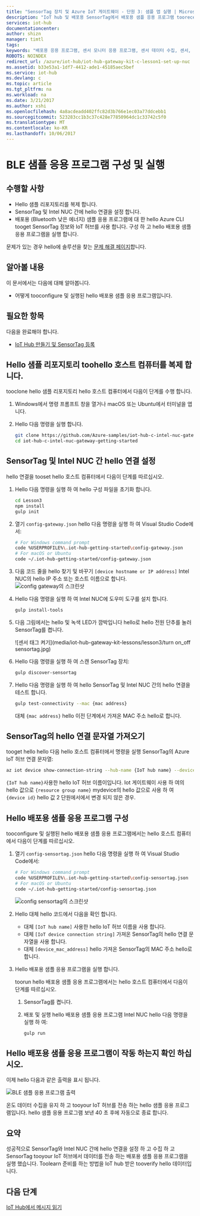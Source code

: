 ```yaml
---
title: "SensorTag 장치 및 Azure IoT 게이트웨이 - 단원 3: 샘플 앱 실행 | Microsoft Docs"
description: "IoT hub 및 배포용 SensorTag에서 배포용 샘플 응용 프로그램 tooreceive 데이터를 실행 합니다."
services: iot-hub
documentationcenter: 
author: shizn
manager: timtl
tags: 
keywords: "배포용 응용 프로그램, 센서 모니터 응용 프로그램, 센서 데이터 수집, 센서, 센서 데이터 toocloud의 데이터"
ROBOTS: NOINDEX
redirect_url: /azure/iot-hub/iot-hub-gateway-kit-c-lesson1-set-up-nuc
ms.assetid: b33e53a1-1df7-4412-ade1-45185aec5bef
ms.service: iot-hub
ms.devlang: c
ms.topic: article
ms.tgt_pltfrm: na
ms.workload: na
ms.date: 3/21/2017
ms.author: xshi
ms.openlocfilehash: 4a8acdeadd402ffc82d3b766e1ec03a77ddcebb1
ms.sourcegitcommit: 523283cc1b3c37c428e77850964dc1c33742c5f0
ms.translationtype: MT
ms.contentlocale: ko-KR
ms.lasthandoff: 10/06/2017
---
```

# <a name="configure-and-run-a-ble-sample-application"></a>BLE 샘플 응용 프로그램 구성 및 실행

## <a name="what-you-will-do"></a>수행할 사항

- Hello 샘플 리포지토리를 복제 합니다. 
- SensorTag 및 Intel NUC 간에 hello 연결을 설정 합니다. 
- 배포용 (Bluetooth 낮은 에너지) 샘플 응용 프로그램에 대 한 hello Azure CLI tooget SensorTag 정보와 IoT 허브를 사용 합니다. 구성 하 고 hello 배포용 샘플 응용 프로그램을 실행 합니다. 

문제가 있는 경우 hello에 솔루션을 찾는 [문제 해결 페이지](iot-hub-gateway-kit-c-troubleshooting.md)합니다.

## <a name="what-you-will-learn"></a>알아볼 내용

이 문서에서는 다음에 대해 알아봅니다.

- 어떻게 tooconfigure 및 실행된 hello 배포용 샘플 응용 프로그램입니다.

## <a name="what-you-need"></a>필요한 항목

다음을 완료해야 합니다.

- [IoT Hub 만들기 및 SensorTag 등록](iot-hub-gateway-kit-c-lesson2-register-device.md)

## <a name="clone-hello-sample-repository-toohello-host-computer"></a>Hello 샘플 리포지토리 toohello 호스트 컴퓨터를 복제 합니다.

tooclone hello 샘플 리포지토리 hello 호스트 컴퓨터에서 다음이 단계를 수행 합니다.

1. Windows에서 명령 프롬프트 창을 열거나 macOS 또는 Ubuntu에서 터미널을 엽니다.
2. Hello 다음 명령을 실행 합니다.

   ```bash
   git clone https://github.com/Azure-samples/iot-hub-c-intel-nuc-gateway-getting-started
   cd iot-hub-c-intel-nuc-gateway-getting-started
   ```

## <a name="set-up-hello-connectivity-between-sensortag-and-intel-nuc"></a>SensorTag 및 Intel NUC 간 hello 연결 설정

hello 연결을 tooset hello 호스트 컴퓨터에서 다음이 단계를 따르십시오.

1. Hello 다음 명령을 실행 하 여 hello 구성 파일을 초기화 합니다.

   ```bash
   cd Lesson3
   npm install
   gulp init
   ```

2. 열기 `config-gateway.json` hello 다음 명령을 실행 하 여 Visual Studio Code에서:

   ```bash
   # For Windows command prompt
   code %USERPROFILE%\.iot-hub-getting-started\config-gateway.json
   # For macOS or Ubuntu
   code ~/.iot-hub-getting-started/config-gateway.json
   ```

3. 다음 코드 줄을 hello 찾기 및 바꾸기 `[device hostname or IP address]` Intel NUC의 hello IP 주소 또는 호스트 이름으로 합니다.
   ![config gateway의 스크린샷](media/iot-hub-gateway-kit-lessons/lesson3/config_gateway.png)

4. Hello 다음 명령을 실행 하 여 Intel NUC에 도우미 도구를 설치 합니다.

   ```bash
   gulp install-tools
   ```

5. 다음 그림에서는 hello 및 녹색 LED가 깜박입니다 hello로 hello 전원 단추를 눌러 SensorTag를 켭니다.

   ![센서 태그 켜기](media/iot-hub-gateway-kit-lessons/lesson3/turn on_off sensortag.jpg)

6. Hello 다음 명령을 실행 하 여 스캔 SensorTag 장치:

   ```bash
   gulp discover-sensortag
   ```

7. Hello 다음 명령을 실행 하 여 hello SensorTag 및 Intel NUC 간의 hello 연결을 테스트 합니다.

   ```bash
   gulp test-connectivity --mac {mac address}
   ```

   대체 `{mac address}` hello 이전 단계에서 가져온 MAC 주소 hello로 합니다.

## <a name="get-hello-connection-string-of-sensortag"></a>SensorTag의 hello 연결 문자열 가져오기

tooget hello hello 다음 hello 호스트 컴퓨터에서 명령을 실행 SensorTag의 Azure IoT 허브 연결 문자열:

```bash
az iot device show-connection-string --hub-name {IoT hub name} --device-id mydevice --resource-group iot-gateway
```

`{IoT hub name}`사용한 hello IoT 허브 이름이입니다. Iot 게이트웨이 사용 하 여의 hello 값으로 `{resource group name}` mydevice의 hello 값으로 사용 하 여 `{device id}` hello 값 2 단원에서에서 변경 되지 않은 경우.

## <a name="configure-hello-ble-sample-application"></a>Hello 배포용 샘플 응용 프로그램 구성

tooconfigure 및 실행된 hello 배포용 샘플 응용 프로그램에서는 hello 호스트 컴퓨터에서 다음이 단계를 따르십시오.

1. 열기 `config-sensortag.json` hello 다음 명령을 실행 하 여 Visual Studio Code에서:

   ```bash
   # For Windows command prompt
   code %USERPROFILE%\.iot-hub-getting-started\config-sensortag.json
   # For macOS or Ubuntu
   code ~/.iot-hub-getting-started/config-sensortag.json
   ```

   ![config sensortag의 스크린샷](media/iot-hub-gateway-kit-lessons/lesson3/config_sensortag.png)

2. Hello 대체 hello 코드에서 다음을 확인 합니다.
   - 대체 `[IoT hub name]` 사용한 hello IoT 허브 이름을 사용 합니다.
   - 대체 `[IoT device connection string]` 가져온 SensorTag의 hello 연결 문자열을 사용 합니다.
   - 대체 `[device_mac_address]` hello 가져온 SensorTag의 MAC 주소 hello로 합니다.

3. Hello 배포용 샘플 응용 프로그램을 실행 합니다.

   toorun hello 배포용 샘플 응용 프로그램에서는 hello 호스트 컴퓨터에서 다음이 단계를 따르십시오.

   1. SensorTag를 켭니다.

   2. 배포 및 실행 hello 배포용 샘플 응용 프로그램 Intel NUC hello 다음 명령을 실행 하 여:
   
      ```bash
      gulp run
      ```

## <a name="verify-that-hello-ble-sample-application-works"></a>Hello 배포용 샘플 응용 프로그램이 작동 하는지 확인 하십시오.

이제 hello 다음과 같은 출력을 표시 됩니다.

![BLE 샘플 응용 프로그램 출력](media/iot-hub-gateway-kit-lessons/lesson3/BLE_running.png)

온도 데이터 수집을 유지 하 고 tooyour IoT 허브를 전송 하는 hello 샘플 응용 프로그램입니다. hello 샘플 응용 프로그램 보낸 40 초 후에 자동으로 종료 합니다.

## <a name="summary"></a>요약

성공적으로 SensorTag와 Intel NUC 간에 hello 연결을 설정 하 고 수집 하 고 SensorTag tooyour IoT 허브에서 데이터를 전송 하는 배포용 샘플 응용 프로그램을 실행 했습니다. Toolearn 준비를 하는 방법을 IoT hub 받은 tooverify hello 데이터입니다.

## <a name="next-steps"></a>다음 단계
[IoT Hub에서 메시지 읽기](iot-hub-gateway-kit-c-lesson3-read-messages-from-hub.md)